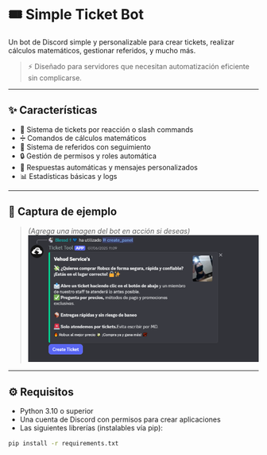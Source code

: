 # 🎟️ Simple Ticket Bot

Un bot de Discord simple y personalizable para crear tickets, realizar cálculos matemáticos, gestionar referidos, y mucho más.

> ⚡ Diseñado para servidores que necesitan automatización eficiente sin complicarse.

---

## ✨ Características

- 🎫 Sistema de tickets por reacción o slash commands
- ➗ Comandos de cálculos matemáticos
- 👥 Sistema de referidos con seguimiento
- 🔒 Gestión de permisos y roles automática
- 💬 Respuestas automáticas y mensajes personalizados
- 📊 Estadísticas básicas y logs

---

## 📸 Captura de ejemplo

> *(Agrega una imagen del bot en acción si deseas)*  
![Ejemplo del Bot](https://github.com/VhubCash/Simple-Ticket-Bot/blob/main/Screenshot_1.png?raw=true)

---

## ⚙️ Requisitos

- Python 3.10 o superior
- Una cuenta de Discord con permisos para crear aplicaciones
- Las siguientes librerías (instalables vía pip):

```bash
pip install -r requirements.txt
